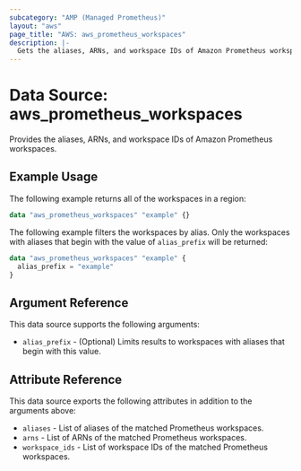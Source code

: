 ```yaml
---
subcategory: "AMP (Managed Prometheus)"
layout: "aws"
page_title: "AWS: aws_prometheus_workspaces"
description: |-
  Gets the aliases, ARNs, and workspace IDs of Amazon Prometheus workspaces.
---
```


# Data Source: aws_prometheus_workspaces

Provides the aliases, ARNs, and workspace IDs of Amazon Prometheus workspaces.

## Example Usage

The following example returns all of the workspaces in a region:

```terraform
data "aws_prometheus_workspaces" "example" {}
```

The following example filters the workspaces by alias. Only the workspaces with
aliases that begin with the value of `alias_prefix` will be returned:

```terraform
data "aws_prometheus_workspaces" "example" {
  alias_prefix = "example"
}
```

## Argument Reference

This data source supports the following arguments:

* `alias_prefix` - (Optional) Limits results to workspaces with aliases that begin with this value.

## Attribute Reference

This data source exports the following attributes in addition to the arguments above:

* `aliases` - List of aliases of the matched Prometheus workspaces.
* `arns` - List of ARNs of the matched Prometheus workspaces.
* `workspace_ids` - List of workspace IDs of the matched Prometheus workspaces.
